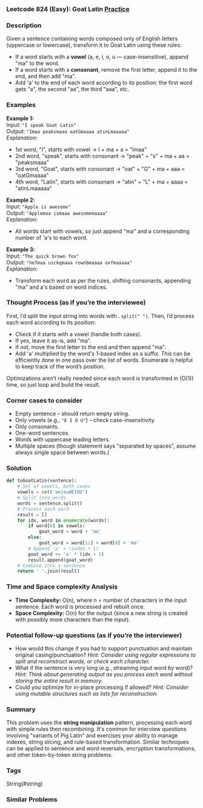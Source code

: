 ### Leetcode 824 (Easy): Goat Latin [Practice](https://leetcode.com/problems/goat-latin)

### Description  
Given a sentence containing words composed only of English letters (uppercase or lowercase), transform it to Goat Latin using these rules:
- If a word starts with a **vowel** (a, e, i, o, u — case-insensitive), append "ma" to the word.
- If a word starts with a **consonant**, remove the first letter, append it to the end, and then add "ma".
- Add 'a' to the end of each word according to its position: the first word gets "a", the second "aa", the third "aaa", etc.

### Examples  

**Example 1:**  
Input: `"I speak Goat Latin"`  
Output: `"Imaa peaksmaaa oatGmaaaa atinLmaaaaa"`  
*Explanation:*
- 1st word, "I", starts with vowel → I + ma + a = "Imaa"
- 2nd word, "speak", starts with consonant → "peak" + "s" + ma + aa = "peaksmaaa"
- 3rd word, "Goat", starts with consonant → "oat" + "G" + ma + aaa = "oatGmaaaa"
- 4th word, "Latin", starts with consonant → "atin" + "L" + ma + aaaa = "atinLmaaaaa"

**Example 2:**  
Input: `"Apple is awesome"`  
Output: `"Applemaa ismaaa awesomemaaaa"`  
*Explanation:*
- All words start with vowels, so just append "ma" and a corresponding number of 'a's to each word.

**Example 3:**  
Input: `"The quick brown fox"`  
Output: `"heTmaa uickqmaaa rownbmaaaa oxfmaaaaa"`  
*Explanation:*
- Transform each word as per the rules, shifting consonants, appending "ma" and a's based on word indices.

### Thought Process (as if you’re the interviewee)  
First, I’d split the input string into words with `.split(" ")`. Then, I’d process each word according to its position:
- Check if it starts with a vowel (handle both cases).
- If yes, leave it as-is, add "ma".
- If not, move the first letter to the end and then append "ma".
- Add 'a' multiplied by the word's 1-based index as a suffix.
This can be efficiently done in one pass over the list of words. Enumerate is helpful to keep track of the word’s position.

Optimizations aren’t really needed since each word is transformed in \(O(1)\) time, so just loop and build the result.

### Corner cases to consider  
- Empty sentence – should return empty string.
- Only vowels (e.g., `"E I O U"`) – check case-insensitivity.
- Only consonants.
- One-word sentences.
- Words with uppercase leading letters.
- Multiple spaces (though statement says "separated by spaces", assume always single space between words.)

### Solution

```python
def toGoatLatin(sentence):
    # Set of vowels, both cases
    vowels = set('aeiouAEIOU')
    # Split into words
    words = sentence.split()
    # Process each word
    result = []
    for idx, word in enumerate(words):
        if word[0] in vowels:
            goat_word = word + 'ma'
        else:
            goat_word = word[1:] + word[0] + 'ma'
        # Append 'a' × (index + 1)
        goat_word += 'a' * (idx + 1)
        result.append(goat_word)
    # Combine into a sentence
    return ' '.join(result)
```

### Time and Space complexity Analysis  

- **Time Complexity:** O(n), where n = number of characters in the input sentence. Each word is processed and rebuilt once.
- **Space Complexity:** O(n) for the output (since a new string is created with possibly more characters than the input).

### Potential follow-up questions (as if you’re the interviewer)  

- How would this change if you had to support punctuation and maintain original casing/punctuation?
  *Hint: Consider using regular expressions to split and reconstruct words, or check each character.*
- What if the sentence is very long (e.g., streaming input word by word)?
  *Hint: Think about generating output as you process each word without storing the entire result in memory.*
- Could you optimize for in-place processing if allowed?
  *Hint: Consider using mutable structures such as lists for reconstruction.*

### Summary
This problem uses the **string manipulation** pattern, processing each word with simple rules then recombining. It's common for interview questions involving "variants of Pig Latin" and exercises your ability to manage indexes, string slicing, and rule-based transformation. Similar techniques can be applied to sentence and word reversals, encryption transformations, and other token-by-token string problems.

### Tags
String(#string)

### Similar Problems
